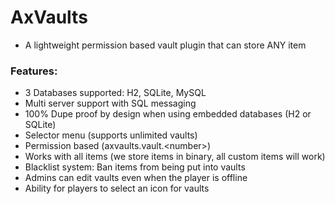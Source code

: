 # AxVaults

* A lightweight permission based vault plugin that can store ANY item

### Features:
* 3 Databases supported: H2, SQLite, MySQL
* Multi server support with SQL messaging
* 100% Dupe proof by design when using embedded databases (H2 or SQLite)
* Selector menu (supports unlimited vaults)
* Permission based (axvaults.vault.&lt;number>)
* Works with all items (we store items in binary, all custom items will work)
* Blacklist system: Ban items from being put into vaults
* Admins can edit vaults even when the player is offline
* Ability for players to select an icon for vaults